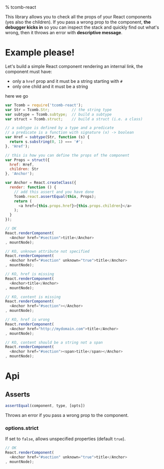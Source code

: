% tcomb-react

This library allows you to check all the props of your React components (yes also the children). If you pass a wrong
prop to the component, **the debugger kicks in** so you can inspect the stack and quickly find out what's wrong, then it
throws an error with **descriptive message**.

# Example please!

Let's build a simple React component rendering an internal link, the component must have:

- only a `href` prop and it must be a string starting with `#`
- only one child and it must be a string

here we go

```js
var Tcomb = require('tcomb-react');
var Str = Tcomb.Str;          // the string type
var subtype = Tcomb.subtype;  // build a subtype
var struct = Tcomb.struct;    // build a struct (i.e. a class)

// a subtype is defined by a type and a predicate
// a predicate is a function with signature (x) -> boolean
var Href = subtype(Str, function (s) {
  return s.substring(0, 1) === '#';
}, 'Href');

// this is how you can define the props of the component
var Props = struct({
  href: Href,
  children: Str
}, 'Anchor');

var Anchor = React.createClass({
  render: function () {
    // add this assert and you have done
    Tcomb.react.assertEqual(this, Props);
    return (
      <a href={this.props.href}>{this.props.children}</a>
    );
  }
});

// OK
React.renderComponent(
  <Anchor href="#section">title</Anchor>
, mountNode);

// KO, unknown attribute not specified
React.renderComponent(
  <Anchor href="#section" unknown="true">title</Anchor>
, mountNode);

// KO, href is missing
React.renderComponent(
  <Anchor>title</Anchor>
, mountNode);

// KO, content is missing
React.renderComponent(
  <Anchor href="#section"></Anchor>
, mountNode);

// KO, href is wrong
React.renderComponent(
  <Anchor href="http://mydomain.com">title</Anchor>
, mountNode);

// KO, content should be a string not a span
React.renderComponent(
  <Anchor href="#section"><span>title</span></Anchor>
, mountNode);
```

# Api

## Asserts

```js
assertEqual(component, type, [opts])
```

Throws an error if you pass a wrong prop to the component.

### options.strict

If set to `false`, allows unspecified properties (default `true`).

```js
// OK
React.renderComponent(
  <Anchor href="#section" unknown="true">title</Anchor>
, mountNode);
```